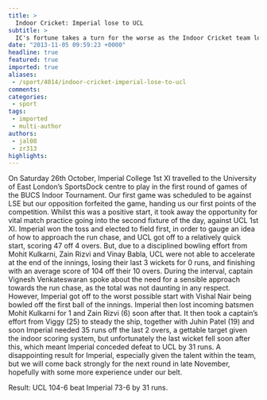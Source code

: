 ```yaml
---
title: >
  Indoor Cricket: Imperial lose to UCL
subtitle: >
  IC's fortune takes a turn for the worse as the Indoor Cricket team loses gallantly to UCL
date: "2013-11-05 09:59:23 +0000"
headline: true
featured: true
imported: true
aliases:
 - /sport/4014/indoor-cricket-imperial-lose-to-ucl
comments:
categories:
 - sport
tags:
 - imported
 - multi-author
authors:
 - jal08
 - zr313
highlights:
---
```


On Saturday 26th October, Imperial College 1st XI travelled to the University of East London’s SportsDock centre to play in the first round of games of the BUCS Indoor Tournament. Our first game was scheduled to be against LSE but our opposition forfeited the game, handing us our first points of the competition. Whilst this was a positive start, it took away the opportunity for vital match practice going into the second fixture of the day, against UCL 1st XI.
 Imperial won the toss and elected to field first, in order to gauge an idea of how to approach the run chase, and UCL got off to a relatively quick start, scoring 47 off 4 overs. But, due to a disciplined bowling effort from Mohit Kulkarni, Zain Rizvi and Vinay Babla, UCL were not able to accelerate at the end of the innings, losing their last 3 wickets for 0 runs, and finishing with an average score of 104 off their 10 overs.
 During the interval, captain Vignesh Venkateswaran spoke about the need for a sensible approach towards the run chase, as the total was not daunting in any respect. However, Imperial got off to the worst possible start with Vishal Nair being bowled off the first ball of the innings. Imperial then lost incoming batsmen Mohit Kulkarni for 1 and Zain Rizvi (6) soon after that. It then took a captain’s effort from Viggy (25) to steady the ship, together with Juhin Patel (19) and soon Imperial needed 35 runs off the last 2 overs, a gettable target given the indoor scoring system, but unfortunately the last wicket fell soon after this, which meant Imperial conceded defeat to UCL by 31 runs. A disappointing result for Imperial, especially given the talent within the team, but we will come back strongly for the next round in late November, hopefully with some more experience under our belt.

Result:
 UCL 104-6 beat Imperial 73-6 by 31 runs.
